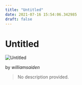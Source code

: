 ```yaml
---
title: "Untitled"
date: 2021-07-16 15:54:06.342985
draft: false
---
```


# Untitled

![Untitled](../images/f5b24557-e677-11eb-a15c-60f262b60b65.png)

by *williamsaiden*



> No description provided.